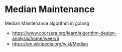 # Median Maintenance
Median Maintenance algorithm in golang

* https://www.coursera.org/learn/algorithm-design-analysis/home/week/6
* https://en.wikipedia.org/wiki/Median

